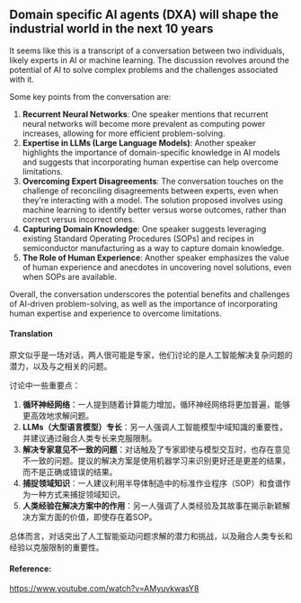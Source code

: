 ## Domain specific AI agents (DXA) will shape the industrial world in the next 10 years

It seems like this is a transcript of a conversation between two individuals, likely experts in AI or machine learning. The discussion revolves around the potential of AI to solve complex problems and the challenges associated with it.

Some key points from the conversation are:

1. **Recurrent Neural Networks**: One speaker mentions that recurrent neural networks will become more prevalent as computing power increases, allowing for more efficient problem-solving.
2. **Expertise in LLMs (Large Language Models)**: Another speaker highlights the importance of domain-specific knowledge in AI models and suggests that incorporating human expertise can help overcome limitations.
3. **Overcoming Expert Disagreements**: The conversation touches on the challenge of reconciling disagreements between experts, even when they're interacting with a model. The solution proposed involves using machine learning to identify better versus worse outcomes, rather than correct versus incorrect ones.
4. **Capturing Domain Knowledge**: One speaker suggests leveraging existing Standard Operating Procedures (SOPs) and recipes in semiconductor manufacturing as a way to capture domain knowledge.
5. **The Role of Human Experience**: Another speaker emphasizes the value of human experience and anecdotes in uncovering novel solutions, even when SOPs are available.

Overall, the conversation underscores the potential benefits and challenges of AI-driven problem-solving, as well as the importance of incorporating human expertise and experience to overcome limitations.

#### Translation 

<document>
原文似乎是一场对话，两人很可能是专家，他们讨论的是人工智能解决复杂问题的潜力，以及与之相关的问题。

讨论中一些重要点：

1. **循环神经网络**：一人提到随着计算能力增加，循环神经网络将更加普遍，能够更高效地求解问题。
2. **LLMs（大型语言模型）专长**：另一人强调人工智能模型中域知識的重要性，并建议通过融合人类专长来克服限制。
3. **解决专家意见不一致的问题**：对话触及了专家即使与模型交互时，也存在意见不一致的问题。提议的解决方案是使用机器学习来识别更好还是更差的结果，而不是正确或错误的结果。
4. **捕捉领域知识**：一人建议利用半导体制造中的标准作业程序（SOP）和食谱作为一种方式来捕捉领域知识。
5. **人类经验在解决方案中的作用**：另一人强调了人类经验及其故事在揭示新颖解决方案方面的价值，即使存在着SOP。

总体而言，对话突出了人工智能驱动问题求解的潜力和挑战，以及融合人类专长和经验以克服限制的重要性。
</document>

#### Reference: 

https://www.youtube.com/watch?v=AMyuvkwasY8